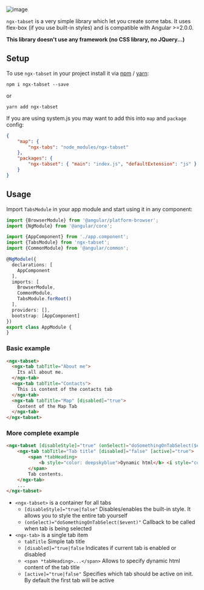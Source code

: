![image](https://user-images.githubusercontent.com/5319267/28922057-f0d471fa-7858-11e7-8478-010657fd0e60.png)

`ngx-tabset` is a very simple library which let you create some tabs. It uses flex-box (if you use built-in styles) and is compatible with Angular >=2.0.0.

**This library doesn't use any framework (no CSS library, no JQuery...)**

## Setup
To use `ngx-tabset` in your project install it via [npm](https://www.npmjs.com/package/ngx-tabset) / [yarn](https://yarnpkg.com/fr/package/ngx-tabset):
```
npm i ngx-tabset --save
```
or
```
yarn add ngx-tabset
```

If you are using system.js you may want to add this into `map` and `package` config:

```json
{
    "map": {
        "ngx-tabs": "node_modules/ngx-tabset"
    },
    "packages": {
        "ngx-tabset": { "main": "index.js", "defaultExtension": "js" }
    }
}
```

## Usage

Import `TabsModule` in your app module and start using it in any component:
```typescript
import {BrowserModule} from '@angular/platform-browser';
import {NgModule} from '@angular/core';

import {AppComponent} from './app.component';
import {TabsModule} from 'ngx-tabset';
import {CommonModule} from '@angular/common';

@NgModule({
  declarations: [
    AppComponent
  ],
  imports: [
    BrowserModule,
    CommonModule,
    TabsModule.forRoot()
  ],
  providers: [],
  bootstrap: [AppComponent]
})
export class AppModule {
}
```

### Basic example
```html
<ngx-tabset>
  <ngx-tab tabTitle="About me">
    Its all about me.
  </ngx-tab>
  <ngx-tab tabTitle="Contacts">
    This is content of the contacts tab
  </ngx-tab>
  <ngx-tab tabTitle="Map" [disabled]="true">
    Content of the Map Tab
  </ngx-tab>
</ngx-tabset>
```

### More complete example
```html
<ngx-tabset [disableStyle]="true" (onSelect)="doSomethingOnTabSelect($event)">
    <ngx-tab tabTitle="Tab title" [disabled]="false" [active]="true">
        <span *tabHeading>
            <b style="color: deepskyblue">Dynamic html</b> <i style="color: deeppink">tab heading</i>
        </span>
        Tab contents.
    </ngx-tab>
    ...
</ngx-tabset>
```

* `<ngx-tabset>` is a container for all tabs
    * `[disableStyle]="true|false"` Disables/enables the built-in style. It allows you to style the entire tab yourself
    * `(onSelect)="doSomethingOnTabSelect($event)"` Callback to be called when tab is being selected
* `<ngx-tab>` is a single tab item
    * `tabTitle` Simple tab title
    * `[disabled]="true|false` Indicates if current tab is enabled or disabled
    * `<span *tabHeading>...</span>` Allows to specify dynamic html content of the tab title
    * `[active]="true|false"` Specifies which tab should be active on init. By default the first tab will be active
